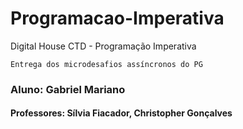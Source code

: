 # Programacao-Imperativa
Digital House CTD - Programação Imperativa
```
Entrega dos microdesafios assíncronos do PG
```
### Aluno: Gabriel Mariano
#### Professores: Sílvia Fiacador, Christopher Gonçalves
